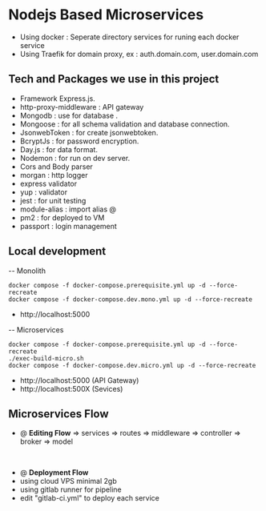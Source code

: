 # Nodejs Based Microservices

- Using docker : Seperate directory services for runing each docker service
- Using Traefik for domain proxy, ex : auth.domain.com, user.domain.com

## Tech and Packages we use in this project

- Framework Express.js.
- http-proxy-middleware : API gateway
- Mongodb : use for database .
- Mongoose : for all schema validation and database connection.
- JsonwebToken : for create jsonwebtoken.
- BcryptJs : for password encryption.
- Day.js : for data format.
- Nodemon : for run on dev server.
- Cors and Body parser
- morgan : http logger
- express validator
- yup : validator
- jest : for unit testing
- module-alias : import alias @
- pm2 : for deployed to VM
- passport : login management

## Local development

-- Monolith

```shell
docker compose -f docker-compose.prerequisite.yml up -d --force-recreate
docker compose -f docker-compose.dev.mono.yml up -d --force-recreate
```

- http://localhost:5000 <!-- markdownlint-disable MD034 -->

-- Microservices

```shell
docker compose -f docker-compose.prerequisite.yml up -d --force-recreate
./exec-build-micro.sh
docker compose -f docker-compose.dev.micro.yml up -d --force-recreate
```

- http://localhost:5000 (API Gateway)
- http://localhost:500X (Sevices)

## Microservices Flow

- @ <b>Editing Flow</b> <!-- markdownlint-disable MD033 -->
=> services => routes => middleware => controller => broker =>  model
<br/>

- @ <b>Deployment Flow</b>
- using cloud VPS minimal 2gb
- using gitlab runner for pipeline
- edit "gitlab-ci.yml" to deploy each service
